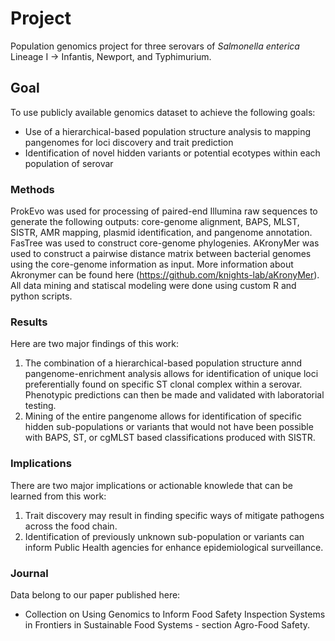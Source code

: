 # Project

Population genomics project for three serovars of *Salmonella enterica* Lineage I -> Infantis, Newport, and Typhimurium.

## Goal

To use publicly available genomics dataset to achieve the following goals:

* Use of a hierarchical-based population structure analysis to mapping pangenomes for loci discovery and trait prediction
* Identification of novel hidden variants or potential ecotypes within each population of serovar

### Methods

ProkEvo was used for processing of paired-end Illumina raw sequences to generate the following outputs: core-genome alignment, BAPS, MLST, 
SISTR, AMR mapping, plasmid identification, and pangenome annotation. 
FasTree was used to construct core-genome phylogenies. 
AKronyMer was used to construct a pairwise distance matrix between bacterial genomes using the core-genome information as input. More information about Akronymer 
can be found here (https://github.com/knights-lab/aKronyMer).
All data mining and statiscal modeling were done using custom R and python scripts. 

### Results 

Here are two major findings of this work:

1. The combination of a hierarchical-based population structure annd pangenome-enrichment analysis allows for identification of unique loci preferentially found on specific ST clonal complex within a serovar. Phenotypic predictions can then be made and validated with laboratorial testing. 
2. Mining of the entire pangenome allows for identification of specific hidden sub-populations or variants that would not have been possible with BAPS, ST, or cgMLST based classifications produced with SISTR. 

### Implications 

There are two major implications or actionable knowlede that can be learned from this work:

1. Trait discovery may result in finding specific ways of mitigate pathogens across the food chain. 
2. Identification of previously unknown sub-population or variants can inform Public Health agencies for enhance epidemiological surveillance. 

### Journal

Data belong to our paper published here:

* Collection on Using Genomics to Inform Food Safety Inspection Systems in Frontiers in Sustainable Food Systems - section Agro-Food Safety.
